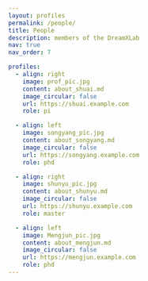 ```yaml
---
layout: profiles
permalink: /people/
title: People
description: members of the DreamXLab
nav: true
nav_order: 7

profiles:
  - align: right
    image: prof_pic.jpg
    content: about_shuai.md
    image_circular: false
    url: https://shuai.example.com
    role: pi

  - align: left
    image: songyang_pic.jpg
    content: about_songyang.md
    image_circular: false
    url: https://songyang.example.com
    role: phd

  - align: right
    image: shunyu_pic.jpg
    content: about_shunyu.md
    image_circular: false
    url: https://shunyu.example.com
    role: master

  - align: left
    image: Mengjun_pic.jpg
    content: about_mengjun.md
    image_circular: false
    url: https://mengjun.example.com
    role: phd
---
```

